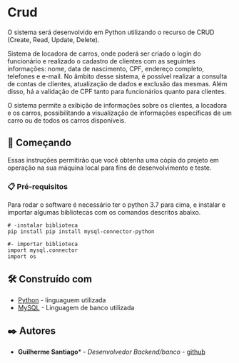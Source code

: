 # Crud


O sistema será desenvolvido em Python utilizando o recurso de CRUD (Create, Read, Update, Delete).

Sistema de locadora de carros, onde poderá ser criado o login do funcionário e realizado o cadastro de clientes com as seguintes informações: nome, data de nascimento, CPF, endereço completo, telefones e e-mail. No âmbito desse sistema, é possível realizar a consulta de contas de clientes, atualização de dados e exclusão das mesmas. Além disso, há a validação de CPF tanto para funcionários quanto para clientes.

O sistema permite a exibição de informações sobre os clientes, a locadora e os carros, possibilitando a visualização de informações específicas de um carro ou de todos os carros disponíveis.

  
## 🚀 Começando

Essas instruções permitirão que você obtenha uma cópia do projeto em operação na sua máquina local para fins de desenvolvimento e teste.


### 📋 Pré-requisitos

Para rodar o software é necessário ter o python 3.7 para cima, e instalar e importar algumas bibliotecas com os comandos descritos abaixo.

```
# -instalar biblioteca 
pip install pip install mysql-connector-python

#- importar biblioteca
import mysql.connector
import os
```




## 🛠️ Construído com

* [Python](https://docs.python.org/pt-br/3/tutorial/) - linguaguem utilizada
* [MySQL](https://dev.mysql.com/doc/) - Linguagem de banco utilizada

 
## ✒️ Autores


* **Guilherme Santiago*** - *Desenvolvedor Backend/banco* - [github](https://github.com/Santiagoguii)
